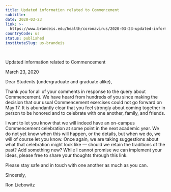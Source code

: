 ```yaml
---
title: Updated information related to Commencement
subtitle: 
date: 2020-03-23
link: >-
  https://www.brandeis.edu/health/coronavirus/2020-03-23-updated-information-related-to-commencement.html
countryCode: us
status: published
instituteSlug: us-brandeis
---
```

![]()

Updated information related to Commencement

March 23, 2020

Dear Students (undergraduate and graduate alike),

Thank you for all of your comments in response to the query about Commencement. We have heard from hundreds of you since making the decision that our usual Commencement exercises could not go forward on May 17. It is abundantly clear that you feel strongly about coming together in person to be honored and to celebrate with one another, family, and friends.

I want to let you know that we will indeed have an on-campus Commencement celebration at some point in the next academic year. We do not yet know when this will happen, or the details, but when we do, we will of course let you know. Once again, we are taking suggestions about what that celebration might look like — should we retain the traditions of the past? Add something new? While I cannot promise we can implement your ideas, please free to share your thoughts through this link.

Please stay safe and in touch with one another as much as you can.

Sincerely,

Ron Liebowitz